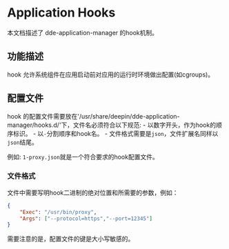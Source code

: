 # Application Hooks

本文档描述了 dde-application-manager 的hook机制。

## 功能描述

hook 允许系统组件在应用启动前对应用的运行时环境做出配置(如cgroups)。

## 配置文件

hook 的配置文件需要放在'/usr/share/deepin/dde-application-manager/hooks.d/'下，文件名必须符合以下规范:
    - 以数字开头，作为hook的顺序标识。
    - 以`-`分割顺序和hook名。
    - 文件格式需要是`json`，文件扩展名同样以`json`结尾。

例如: `1-proxy.json`就是一个符合要求的hook配置文件。

### 文件格式

文件中需要写明hook二进制的绝对位置和所需要的参数，例如：

```json
{
    "Exec": "/usr/bin/proxy",
    "Args": ["--protocol=https","--port=12345"]
}
```

需要注意的是，配置文件的键是大小写敏感的。
